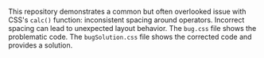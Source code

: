 This repository demonstrates a common but often overlooked issue with CSS's `calc()` function: inconsistent spacing around operators.  Incorrect spacing can lead to unexpected layout behavior.  The `bug.css` file shows the problematic code. The `bugSolution.css` file shows the corrected code and provides a solution.